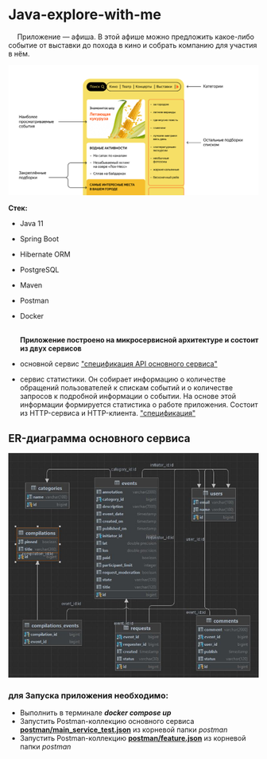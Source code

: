 # Java-explore-with-me

&emsp; Приложение — афиша. В этой афише можно предложить какое-либо событие
от выставки до похода в кино и собрать компанию для участия в нём.

![picture](Explore-with-me_image.png)

**Стек:**
- Java 11
- Spring Boot
- Hibernate ORM
- PostgreSQL
- Maven
- Postman
- Docker
  <br/><br/>


   **Приложение построено на микросервисной архитектуре и состоит из двух сервисов**
- основной сервис ["спецификация API основного сервиса"](https://github.com/SergeyAnosov/java-explore-with-me/blob/main/ewm-main-service-spec.json)
- сервис статистики. Он собирает информацию о количестве обращений пользователей к спискам событий и
о количестве запросов к подробной информации о событии.
На основе этой информации формируется статистика о работе приложения. Состоит из HTTP-сервиса и HTTP-клиента.
["спецификация"](https://github.com/SergeyAnosov/java-explore-with-me/blob/main/ewm-stats-service-spec.json)

## ER-диаграмма основного сервиса
![picture](ewm-service/ER_main_service.JPG)


 ### для Запуска приложения необходимо:
- Выполнить в терминале ***docker compose up***
- Запустить Postman-коллекцию основного сервиса [**postman/main_service_test.json**](https://github.com/SergeyAnosov/java-explore-with-me/blob/main/postman/main_service_test.json) из корневой папки *postman* 
- Запустить Postman-коллекцию [**postman/feature.json**](https://github.com/SergeyAnosov/java-explore-with-me/blob/main/postman/feature.json) из корневой папки *postman*

